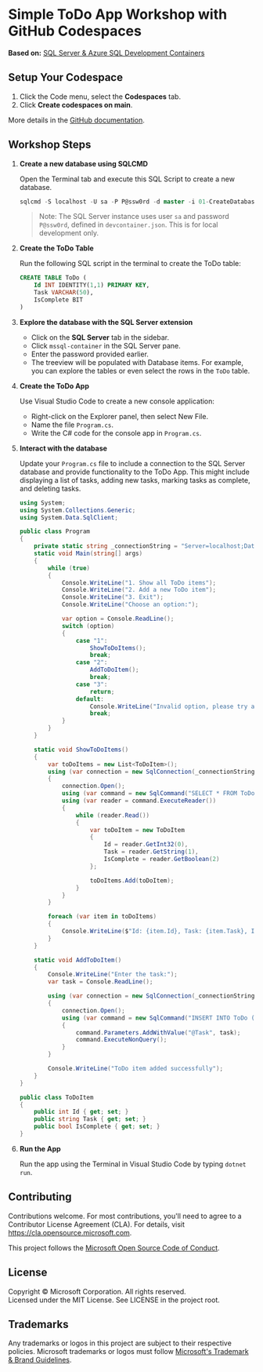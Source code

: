 # Simple ToDo App Workshop with GitHub Codespaces

**Based on:** [SQL Server & Azure SQL Development Containers](https://github.com/microsoft/vscode-remote-try-sqlserver)

## Setup Your Codespace

1. Click the Code menu, select the **Codespaces** tab.
2. Click **Create codespaces on main**.

More details in the [GitHub documentation](https://docs.github.com/en/free-pro-team@latest/github/developing-online-with-codespaces/creating-a-codespace#creating-a-codespace).

## Workshop Steps

1. **Create a new database using SQLCMD**

    Open the Terminal tab and execute this SQL Script to create a new database.

    ```sql
    sqlcmd -S localhost -U sa -P P@ssw0rd -d master -i 01-CreateDatabase.sql
    ```

    > Note: The SQL Server instance uses user `sa` and password `P@ssw0rd`, defined in `devcontainer.json`. This is for local development only.

2. **Create the ToDo Table**

    Run the following SQL script in the terminal to create the ToDo table:

    ```sql
    CREATE TABLE ToDo (
        Id INT IDENTITY(1,1) PRIMARY KEY,
        Task VARCHAR(50),
        IsComplete BIT
    )
    ```

3. **Explore the database with the SQL Server extension**

    - Click on the **SQL Server** tab in the sidebar.
    - Click `mssql-container` in the SQL Server pane.
    - Enter the password provided earlier.
    - The treeview will be populated with Database items. For example, you can explore the tables or even select the rows in the `ToDo` table.

4. **Create the ToDo App**

    Use Visual Studio Code to create a new console application:

    - Right-click on the Explorer panel, then select New File.
    - Name the file `Program.cs`.
    - Write the C# code for the console app in `Program.cs`.

5. **Interact with the database**

    Update your `Program.cs` file to include a connection to the SQL Server database and provide functionality to the ToDo App. This might include displaying a list of tasks, adding new tasks, marking tasks as complete, and deleting tasks.
    
    ```csharp
    using System;
    using System.Collections.Generic;
    using System.Data.SqlClient;

    public class Program
    {
        private static string _connectionString = "Server=localhost;Database=ToDoDb;User Id=sa;Password=P@ssw0rd;";
        static void Main(string[] args)
        {
            while (true)
            {
                Console.WriteLine("1. Show all ToDo items");
                Console.WriteLine("2. Add a new ToDo item");
                Console.WriteLine("3. Exit");
                Console.WriteLine("Choose an option:");

                var option = Console.ReadLine();
                switch (option)
                {
                    case "1":
                        ShowToDoItems();
                        break;
                    case "2":
                        AddToDoItem();
                        break;
                    case "3":
                        return;
                    default:
                        Console.WriteLine("Invalid option, please try again");
                        break;
                }
            }
        }

        static void ShowToDoItems()
        {
            var toDoItems = new List<ToDoItem>();
            using (var connection = new SqlConnection(_connectionString))
            {
                connection.Open();
                using (var command = new SqlCommand("SELECT * FROM ToDo", connection))
                using (var reader = command.ExecuteReader())
                {
                    while (reader.Read())
                    {
                        var toDoItem = new ToDoItem
                        {
                            Id = reader.GetInt32(0),
                            Task = reader.GetString(1),
                            IsComplete = reader.GetBoolean(2)
                        };

                        toDoItems.Add(toDoItem);
                    }
                }
            }

            foreach (var item in toDoItems)
            {
                Console.WriteLine($"Id: {item.Id}, Task: {item.Task}, IsComplete: {item.IsComplete}");
            }
        }

        static void AddToDoItem()
        {
            Console.WriteLine("Enter the task:");
            var task = Console.ReadLine();

            using (var connection = new SqlConnection(_connectionString))
            {
                connection.Open();
                using (var command = new SqlCommand("INSERT INTO ToDo (Task, IsComplete) VALUES (@Task, 0)", connection))
                {
                    command.Parameters.AddWithValue("@Task", task);
                    command.ExecuteNonQuery();
                }
            }

            Console.WriteLine("ToDo item added successfully");
        }
    }

    public class ToDoItem
    {
        public int Id { get; set; }
        public string Task { get; set; }
        public bool IsComplete { get; set; }
    }

    ```

6. **Run the App**

    Run the app using the Terminal in Visual Studio Code by typing `dotnet run`.

## Contributing

Contributions welcome. For most contributions, you'll need to agree to a Contributor License Agreement (CLA). For details, visit https://cla.opensource.microsoft.com.

This project follows the [Microsoft Open Source Code of Conduct](https://opensource.microsoft.com/codeofconduct/).

## License

Copyright © Microsoft Corporation. All rights reserved.<br />
Licensed under the MIT License. See LICENSE in the project root.

## Trademarks

Any trademarks or logos in this project are subject to their respective policies. Microsoft trademarks or logos must follow [Microsoft's Trademark & Brand Guidelines](https://www.microsoft.com/en-us/legal/intellectualproperty/trademarks/usage/general).
